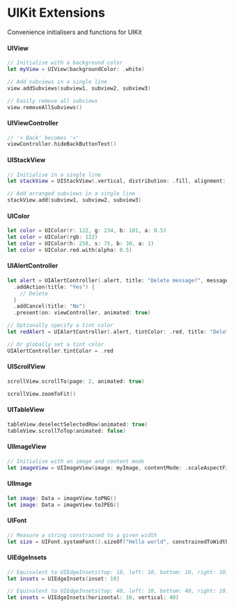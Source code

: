 
# UIKit Extensions
Convenience initialisers and functions for UIKit

#### UIView

```Swift
// Initialise with a background color
let myView = UIView(backgroundColor: .white)

// Add subviews in a single line
view.addSubviews(subview1, subview2, subview3)

// Easily remove all subviews
view.removeAllSubviews()
```

#### UIViewController

```Swift
// '< Back' becomes '<'
viewController.hideBackButtonText()
```

#### UIStackView

```Swift
// Initialise in a single line
let stackView = UIStackView(.vertical, distribution: .fill, alignment: .fill, spacing = 10)

// Add arranged subviews in a single line
stackView.add(subview1, subview2, subview3)
```

#### UIColor

```Swift
let color = UIColor(r: 122, g: 234, b: 101, a: 0.5)
let color = UIColor(rgb: 122)
let color = UIColor(h: 250, s: 75, b: 30, a: 1)
let color = UIColor.red.with(alpha: 0.5)
```

#### UIAlertController

```Swift
let alert = UIAlertController(.alert, title: "Delete message?", message: "Are you sure?")
  .addAction(title: "Yes") {
    // Delete
  }
  .addCancel(title: "No")
  .present(on: viewController, animated: true)

// Optionally specify a tint color
let redAlert = UIAlertController(.alert, tintColor: .red, title: "Delete message?", message: "Are you sure?")

// Or globally set a tint color
UIAlertController.tintColor = .red
```

#### UIScrollView

```Swift
scrollView.scrollTo(page: 2, animated: true)

scrollView.zoomToFit()
```

#### UITableView

```Swift
tableView.deselectSelectedRow(animated: true)
tableView.scrollToTop(animated: false)
```

#### UIImageView

```Swift
// Initialise with an image and content mode
let imageView = UIImageView(image: myImage, contentMode: .scaleAspectFill)
```

#### UIImage

```Swift
let image: Data = imageView.toPNG()
let image: Data = imageView.toJPEG()
```

#### UIFont

```Swift
// Measure a string constrained to a given width
let size = UIFont.systemFont().sizeOf("Hello world", constrainedToWidth: 100)
```

#### UIEdgeInsets

```Swift
// Equivalent to UIEdgeInsets(top: 10, left: 10, bottom: 10, right: 10)
let insets = UIEdgeInsets(inset: 10)

// Equivalent to UIEdgeInsets(top: 40, left: 10, bottom: 40, right: 10)
let insets = UIEdgeInsets(horizontal: 10, vertical: 40)


```
